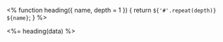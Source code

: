 <% 
function heading({ name, depth = 1 }) {
  return `${'#'.repeat(depth)} ${name}`;
} 
%>

<%= heading(data) %>
